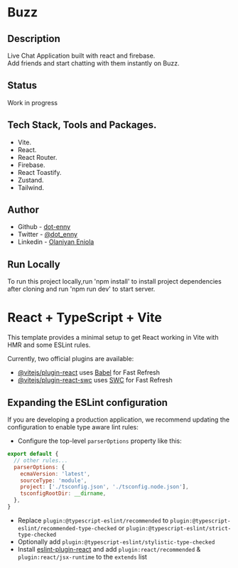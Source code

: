 # Buzz

## Description
Live Chat Application built with react and firebase.   
Add friends and start chatting with them instantly on Buzz.

## Status
Work in progress

## Tech Stack, Tools and Packages.
- Vite.
- React.
- React Router.
- Firebase.
- React Toastify.
- Zustand.
- Tailwind.

## Author

- Github - [dot-enny](https://github.com/dot-enny)
- Twitter - [@dot_enny](https://twitter.com/dot_enny)
- Linkedin - [Olaniyan Eniola](https://www.linkedin.com/in/eniola-olaniyan-63a578263)

## Run Locally
To run this project locally,run 'npm install' to install project dependencies after cloning and run 'npm run dev' to start server.

# React + TypeScript + Vite

This template provides a minimal setup to get React working in Vite with HMR and some ESLint rules.

Currently, two official plugins are available:

- [@vitejs/plugin-react](https://github.com/vitejs/vite-plugin-react/blob/main/packages/plugin-react/README.md) uses [Babel](https://babeljs.io/) for Fast Refresh
- [@vitejs/plugin-react-swc](https://github.com/vitejs/vite-plugin-react-swc) uses [SWC](https://swc.rs/) for Fast Refresh

## Expanding the ESLint configuration

If you are developing a production application, we recommend updating the configuration to enable type aware lint rules:

- Configure the top-level `parserOptions` property like this:

```js
export default {
  // other rules...
  parserOptions: {
    ecmaVersion: 'latest',
    sourceType: 'module',
    project: ['./tsconfig.json', './tsconfig.node.json'],
    tsconfigRootDir: __dirname,
  },
}
```

- Replace `plugin:@typescript-eslint/recommended` to `plugin:@typescript-eslint/recommended-type-checked` or `plugin:@typescript-eslint/strict-type-checked`
- Optionally add `plugin:@typescript-eslint/stylistic-type-checked`
- Install [eslint-plugin-react](https://github.com/jsx-eslint/eslint-plugin-react) and add `plugin:react/recommended` & `plugin:react/jsx-runtime` to the `extends` list
